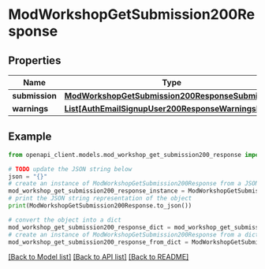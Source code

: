 # ModWorkshopGetSubmission200Response


## Properties

Name | Type | Description | Notes
------------ | ------------- | ------------- | -------------
**submission** | [**ModWorkshopGetSubmission200ResponseSubmission**](ModWorkshopGetSubmission200ResponseSubmission.md) |  | 
**warnings** | [**List[AuthEmailSignupUser200ResponseWarningsInner]**](AuthEmailSignupUser200ResponseWarningsInner.md) |  | [optional] 

## Example

```python
from openapi_client.models.mod_workshop_get_submission200_response import ModWorkshopGetSubmission200Response

# TODO update the JSON string below
json = "{}"
# create an instance of ModWorkshopGetSubmission200Response from a JSON string
mod_workshop_get_submission200_response_instance = ModWorkshopGetSubmission200Response.from_json(json)
# print the JSON string representation of the object
print(ModWorkshopGetSubmission200Response.to_json())

# convert the object into a dict
mod_workshop_get_submission200_response_dict = mod_workshop_get_submission200_response_instance.to_dict()
# create an instance of ModWorkshopGetSubmission200Response from a dict
mod_workshop_get_submission200_response_from_dict = ModWorkshopGetSubmission200Response.from_dict(mod_workshop_get_submission200_response_dict)
```
[[Back to Model list]](../README.md#documentation-for-models) [[Back to API list]](../README.md#documentation-for-api-endpoints) [[Back to README]](../README.md)



